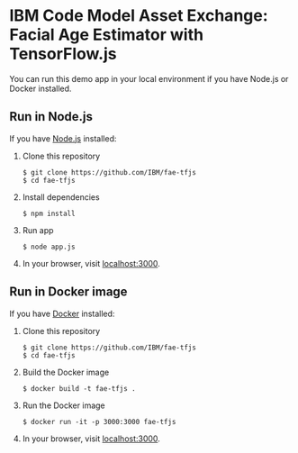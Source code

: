 # IBM Code Model Asset Exchange: Facial Age Estimator with TensorFlow.js

You can run this demo app in your local environment if you have Node.js or Docker installed.

## Run in Node.js

If you have [Node.js](https://nodejs.org/en/download/) installed:

1. Clone this repository

   ```
   $ git clone https://github.com/IBM/fae-tfjs
   $ cd fae-tfjs
   ```

2. Install dependencies

   ```
   $ npm install
   ```

3. Run app

   ```
   $ node app.js
   ```

4. In your browser, visit [localhost:3000](http://localhost:3000).


## Run in Docker image

If you have [Docker](https://www.docker.com/products/docker-desktop) installed:

1. Clone this repository

   ```
   $ git clone https://github.com/IBM/fae-tfjs
   $ cd fae-tfjs
   ```

2. Build the Docker image

   ```
   $ docker build -t fae-tfjs .
   ```

3. Run the Docker image

   ```
   $ docker run -it -p 3000:3000 fae-tfjs
   ``` 

4. In your browser, visit [localhost:3000](http://localhost:3000).
